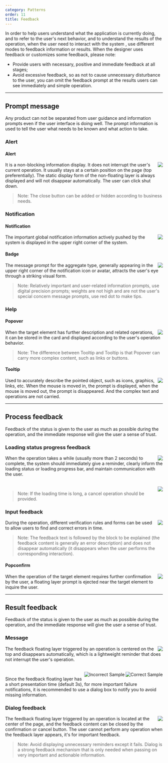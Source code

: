 ```yaml
---
category: Patterns
order: 11
title: Feedback
---
```


In order to help users understand what the application is currently doing, and to refer to the user's next behavior, and to understand the results of the operation, when the user need to interact with the system , use different modes to feedback information or results. When the designer uses feedback or customizes some feedback, please note:

- Provide users with necessary, positive and immediate feedback at all stages;
- Avoid excessive feedback, so as not to cause unnecessary disturbance to the user, you can omit the feedback prompt at the results users can see immediately and simple operation.

---

## Prompt message

Any product can not be separated from user guidance and information prompts even if the user interface is doing well. The prompt information is used to tell the user what needs to be known and what action to take.

### Alert

#### Alert

<img class="preview-img no-padding" align="right" src="https://gw.alipayobjects.com/zos/rmsportal/eviVRYTdxOxOfVENLnxq.png">

It is a non-blocking information display. It does not interrupt the user's current operation. It usually stays at a certain position on the page (top preferentially). The static display form of the non-floating layer is always displayed and will not disappear automatically. The user can click shut down.

> Note: The close button can be added or hidden according to business needs.

### Notification

#### Notification

<img class="preview-img no-padding" align="right" src="https://gw.alipayobjects.com/zos/rmsportal/nElczRfDzAXRZSkpiJBQ.png" description="Used when the notification content is complex">

The important global notification information actively pushed by the system is displayed in the upper right corner of the system.

#### Badge

<img class="preview-img no-padding" align="right" src="https://gw.alipayobjects.com/zos/rmsportal/bVonmOmmkuvybQxTDGTC.png" description="When there is an icon, it is usually in the upper right corner of the icon; in the case of no icon, it is usually at the back of the title.">

The message prompt for the aggregate type, generally appearing in the upper right corner of the notification icon or avatar, attracts the user's eye through a striking visual form.

> Note: Relatively important and user-related information prompts, use digital precision prompts; weights are not high and are not the user's special concern message prompts, use red dot to make tips.

### Help

#### Popover

<img class="preview-img no-padding" align="right" src="https://gw.alipayobjects.com/zos/rmsportal/zsPOjQqkiwMnMhIsbDHz.png">

When the target element has further description and related operations, it can be stored in the card and displayed according to the user's operation behavior.

> Note: The difference between Tooltip and Tooltip is that Popover can carry more complex content, such as links or buttons.

#### Tooltip

<img class="preview-img no-padding" align="right" src="https://gw.alipayobjects.com/zos/rmsportal/CKDiGEsluwkRRGqujpgv.png">

Used to accurately describe the pointed object, such as icons, graphics, links, etc. When the mouse is moved in, the prompt is displayed, when the mouse is moved out, the prompt is disappeared. And the complex text and operations are not carried.

---

## Process feedback

Feedback of the status is given to the user as much as possible during the operation, and the immediate response will give the user a sense of trust.

### Loading status progress feedback

<img class="preview-img no-padding" align="right" src="https://gw.alipayobjects.com/zos/rmsportal/cHaaqZTvzgCZiYUnfNom.png" description="Used when users don't have to wait for a long time to load.">

When the operation takes a while (usually more than 2 seconds) to complete, the system should immediately give a reminder, clearly inform the loading status or loading progress bar, and maintain communication with the user.

<br />

<img class="preview-img no-padding" align="right" src="https://gw.alipayobjects.com/zos/antfincdn/j6XiEx6UUV/676a18a1-bf60-4d93-8f94-55f1882dd13e.png" description="Used when the operation takes a long time to complete, showing the current progress and status of the operation.">

> Note: If the loading time is long, a cancel operation should be provided.

### Input feedback

<img class="preview-img no-padding" align="right" src="https://gw.alipayobjects.com/zos/rmsportal/CCeqqndHQgWnqVqvRptA.png">

During the operation, different verification rules and forms can be used to allow users to find and correct errors in time.

> Note: The feedback text is followed by the block to be explained (the feedback content is generally an error description) and does not disappear automatically (it disappears when the user performs the corresponding interaction).

#### Popconfirm

<img class="preview-img no-padding" align="right" src="https://gw.alipayobjects.com/zos/rmsportal/lPZZxOAakfNhwfrpRPht.png" description="The interaction form is lighter than the full-screen centered mode dialog.">

When the operation of the target element requires further confirmation by the user, a floating layer prompt is ejected near the target element to inquire the user.

---

## Result feedback

Feedback of the status is given to the user as much as possible during the operation, and the immediate response will give the user a sense of trust.

### Message

<img class="preview-img no-padding" align="right" src="https://gw.alipayobjects.com/zos/rmsportal/pqJMJfJGLkYTDbLyJwIg.png" description="When users don't have to wait for a long time to load.">

The feedback floating layer triggered by an operation is centered on the top and disappears automatically, which is a lightweight reminder that does not interrupt the user's operation.

<br />

<img class="preview-img no-padding good" align="right" src="https://gw.alipayobjects.com/zos/rmsportal/DrKzGoqfLRtrPuZaHUiq.png" alt="Correct Sample" description="Important failure messages suggest using dialog box prompts and telling the reason for the failure.">
<img class="preview-img no-padding bad" align="right" src="https://gw.alipayobjects.com/zos/rmsportal/akPBJQUiUWNsULtGOnyx.png" alt="Incorrect Sample" description="Lightweight prompts are not recommended for important failure messages.">

Since the feedback floating layer has a short presentation time (default 3s), for more important failure notifications, it is recommended to use a dialog box to notify you to avoid missing information.

### Dialog feedback

<img class="preview-img no-padding" align="right" src="https://gw.alipayobjects.com/zos/rmsportal/OTzldmUjUgERMbUCHwzt.png">

The feedback floating layer triggered by an operation is located at the center of the page, and the feedback content can be closed by the confirmation or cancel button. The user cannot perform any operation when the feedback layer appears, it's for important feedback.

> Note: Avoid displaying unnecessary reminders except it fails. Dialog is a strong feedback mechanism that is only needed when passing on very important and actionable information.
